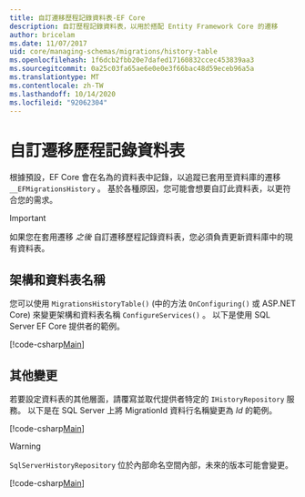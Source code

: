 ```yaml
---
title: 自訂遷移歷程記錄資料表-EF Core
description: 自訂歷程記錄資料表，以用於搭配 Entity Framework Core 的遷移
author: bricelam
ms.date: 11/07/2017
uid: core/managing-schemas/migrations/history-table
ms.openlocfilehash: 1f6dcb2fbb20e7dafed17160832ccec453839aa3
ms.sourcegitcommit: 0a25c03fa65ae6e0e0e3f66bac48d59eceb96a5a
ms.translationtype: MT
ms.contentlocale: zh-TW
ms.lasthandoff: 10/14/2020
ms.locfileid: "92062304"
---
```

# <a name="custom-migrations-history-table"></a>自訂遷移歷程記錄資料表

根據預設，EF Core 會在名為的資料表中記錄，以追蹤已套用至資料庫的遷移 `__EFMigrationsHistory` 。 基於各種原因，您可能會想要自訂此資料表，以更符合您的需求。

> [!IMPORTANT]
> 如果您在套用遷移 *之後* 自訂遷移歷程記錄資料表，您必須負責更新資料庫中的現有資料表。

## <a name="schema-and-table-name"></a>架構和資料表名稱

您可以使用 `MigrationsHistoryTable()` (中的方法 `OnConfiguring()` 或 ASP.NET Core) 來變更架構和資料表名稱 `ConfigureServices()` 。 以下是使用 SQL Server EF Core 提供者的範例。

[!code-csharp[Main](../../../../samples/core/Schemas/Migrations/MigrationTableNameContext.cs#TableNameContext)]

## <a name="other-changes"></a>其他變更

若要設定資料表的其他層面，請覆寫並取代提供者特定的 `IHistoryRepository` 服務。 以下是在 SQL Server 上將 MigrationId 資料行名稱變更為 *Id* 的範例。

[!code-csharp[Main](../../../../samples/core/Schemas/Migrations/MyHistoryRepository.cs#HistoryRepositoryContext)]

> [!WARNING]
> `SqlServerHistoryRepository` 位於內部命名空間內部，未來的版本可能會變更。

[!code-csharp[Main](../../../../samples/core/Schemas/Migrations/MyHistoryRepository.cs#HistoryRepository)]
